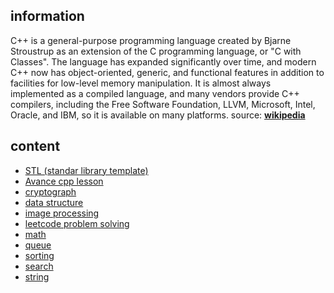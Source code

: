 ## information
C++ is a general-purpose programming language created by Bjarne Stroustrup as an extension of the C programming language, or "C with Classes". The language has expanded significantly over time, and modern C++ now has object-oriented, generic, and functional features in addition to facilities for low-level memory manipulation. It is almost always implemented as a compiled language, and many vendors provide C++ compilers, including the Free Software Foundation, LLVM, Microsoft, Intel, Oracle, and IBM, so it is available on many platforms.
source: [**wikipedia**](https://en.wikipedia.org/wiki/C%2B%2B)


## content
- [STL (standar library template)](https://github.com/slowy07/CppLesson/tree/master/STL)
- [Avance cpp lesson](https://github.com/slowy07/CppLesson/tree/master/advance)
- [cryptograph](https://github.com/slowy07/CppLesson/tree/master/cryptography)
- [data structure](https://github.com/slowy07/CppLesson/tree/master/dataStructure)
- [image processing](https://github.com/slowy07/CppLesson/tree/master/imageProcessing)
- [leetcode problem solving](https://github.com/slowy07/CppLesson/tree/master/leetCodeSolution)
- [math](https://github.com/slowy07/CppLesson/tree/master/math)
- [queue](https://github.com/slowy07/CppLesson/tree/master/queue)
- [sorting](https://github.com/slowy07/CppLesson/tree/master/sorting)
- [search](https://github.com/slowy07/CppLesson/tree/master/search)
- [string](https://github.com/slowy07/CppLesson/tree/master/string)
